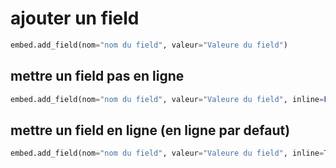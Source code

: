# ajouter un field
```py
embed.add_field(nom="nom du field", valeur="Valeure du field")
```
## mettre un field pas en ligne
```py
embed.add_field(nom="nom du field", valeur="Valeure du field", inline=False)
```
## mettre un field en ligne (en ligne par defaut)
```py
embed.add_field(nom="nom du field", valeur="Valeure du field", inline=True)
```
